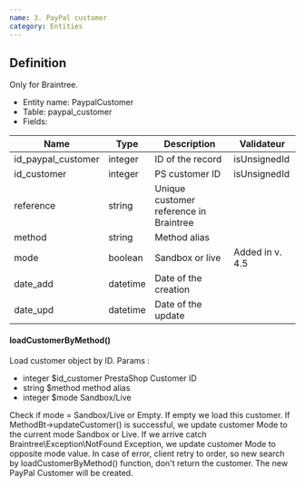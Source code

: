 ```yaml
---
name: 3. PayPal customer
category: Entities
---
```


## Definition
Only for Braintree.

* Entity name: PaypalCustomer
* Table: paypal_customer
* Fields:

|Name|Type|Description|Validateur|
|------|------|------|------|
|id_paypal_customer|integer|ID of the record|isUnsignedId|
|id_customer|integer|PS customer ID|isUnsignedId|
|reference|string|Unique customer reference in Braintree|
|method|string|Method alias||
|mode|boolean|Sandbox or live|Added in v. 4.5|
|date_add|datetime|Date of the creation||
|date_upd|datetime|Date of the update||

#### loadCustomerByMethod()

Load customer object by ID.
Params : 
- integer $id_customer PrestaShop Customer ID
- string $method method alias
- integer $mode Sandbox/Live

Check if mode  = Sandbox/Live or Empty. If empty we load this customer. 
If MethodBt->updateCustomer() is successful, we update customer Mode to the current mode Sandbox or Live.
If we arrive catch Braintree\Exception\NotFound Exception, we update customer Mode to opposite mode value. 
In case of error, client retry to order, so new search by loadCustomerByMethod() function, don't return the customer. 
The new PayPal Customer will be created. 
